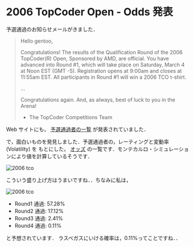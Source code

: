 # 2006 TopCoder Open - Odds 発表

<!--
date = "2006-03-03"
-->

予選通過のお知らせメールがきました．

> Hello gentoo,
>
> Congratulations! The results of the Qualification Round of the 2006
> TopCoder(R) Open, Sponsored by AMD, are official. You have advanced into Round
> \#1, which will take place on Saturday, March 4 at Noon EST (GMT -5).
> Registration opens at 9:00am and closes at 11:55am EST. All participants in
> Round \#1 will win a 2006 TCO t-shirt.
>
> ...
>
> Congratulations again. And, as always, best of luck to you in the Arena!
>
> - The TopCoder Competitions Team

Web サイトにも，
[予選通過者の一覧](http://www.topcoder.com/tc?module=SimpleStats&d1=tournaments&d2=tco06&d3=alg_qualification&c=tco06_alg_qual&trans=true)
が発表されていました．

で，面白いものを発見しました．予選通過者の，レーティングと変動率(Volatility) を
もとにした，
[オッズ](http://www.logicgamesonline.com/jdmetz/topcoder/tco2006/TCO2006_Round1.html)
の一覧です．モンテカルロ・シミュレーションにより値を計算しているそうです．

![2006 tco](http://static.flickr.com/37/107507785_848022c1d8_o.png)

こういう盛り上げ方はうまいですね．．ちなみに私は，

![2006 tco](http://static.flickr.com/54/107507797_4626959f91_o.png)

- Round1 通過: 57.28%
- Round2 通過: 17.12%
- Round3 通過: 2.41%
- Round4 通過: 0.11%

と予想されています． ラスベガスにいける確率は，0.11%ってことですね．．
